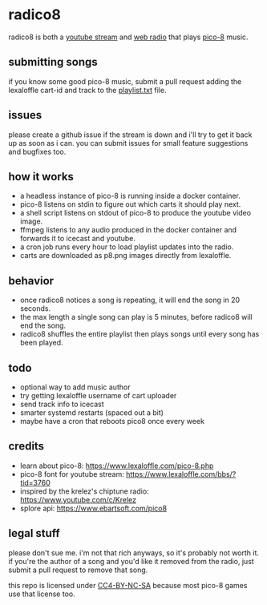 # radico8
radico8 is both a [youtube stream](https://youtube.com/channel/UCNiwmNlnzY0Rg17Ii2RPIkw/live) and [web radio](http://radico8.xoc3.io/stream.ogg) that plays [pico-8](https://www.lexaloffle.com/pico-8.php) music.

## submitting songs
if you know some good pico-8 music, submit a pull request adding the lexaloffle cart-id and track to the [playlist.txt](./playlist.txt) file.

## issues
please create a github issue if the stream is down and i'll try to get it back up as soon as i can. you can submit issues for small feature suggestions and bugfixes too.

## how it works
- a headless instance of pico-8 is running inside a docker container.
- pico-8 listens on stdin to figure out which carts it should play next.
- a shell script listens on stdout of pico-8 to produce the youtube video image.
- ffmpeg listens to any audio produced in the docker container and forwards it to icecast and youtube.
- a cron job runs every hour to load playlist updates into the radio.
- carts are downloaded as p8.png images directly from lexaloffle.

## behavior
- once radico8 notices a song is repeating, it will end the song in 20 seconds.
- the max length a single song can play is 5 minutes, before radico8 will end the song.
- radico8 shuffles the entire playlist then plays songs until every song has been played.

## todo
- optional way to add music author
- try getting lexaloffle username of cart uploader
- send track info to icecast
- smarter systemd restarts (spaced out a bit)
- maybe have a cron that reboots pico8 once every week

## credits
- learn about pico-8: https://www.lexaloffle.com/pico-8.php
- pico-8 font for youtube stream: https://www.lexaloffle.com/bbs/?tid=3760
- inspired by the krelez's chiptune radio: https://www.youtube.com/c/Krelez
- splore api: https://www.ebartsoft.com/pico8

## legal stuff
please don't sue me. i'm not that rich anyways, so it's probably not worth it. if you're the author of a song and you'd like it removed from the radio, just submit a pull request to remove that song.

this repo is licensed under [CC4-BY-NC-SA](https://creativecommons.org/licenses/by-nc-sa/4.0/) because most pico-8 games use that license too.
